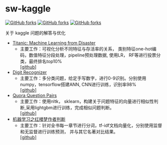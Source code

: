 # sw-kaggle

[![GitHub forks](https://img.shields.io/github/forks/yunshuipiao/sw-kaggle.svg)](https://github.com/yunshuipiao/sw-kaggle/blob/master/README.md)
[![GitHub forks](https://img.shields.io/github/stars/yunshuipiao/sw-kaggle.svg)](https://github.com/yunshuipiao/sw-kaggle/blob/master/README.md)
[![GitHub forks](https://img.shields.io/github/license/yunshuipiao/sw-kaggle.svg)](https://github.com/yunshuipiao/sw-kaggle/blob/master/README.md)

关于 kaggle 问题的解答与优化
* [Titanic: Machine Learning from Disaster](https://www.kaggle.com/c/titanic)
    * 主要工作：可视化分析不同特征与存活率的关系， 类别特征one-hot编码，数值特征分段处理，pipeline预处理数据, 使用LR， RF等进行投票分类，最终排名top10%  
              [[github]](https://github.com/yunshuipiao/sw-kaggle/blob/master/titanic/01.ipynb)
* [Digit Recognizer](https://www.kaggle.com/c/digit-recognizer)  
    * 主要工作：多分类问题，给定手写数字，进行0-9识别。分别使用numpy，tensorflow搭建ANN, CNN进行训练，识别率98%   
              [[github]](https://github.com/yunshuipiao/sw-kaggle/blob/master/digit_recognizer/07-ann-cnn-rnn.ipynb)
* [Quora Question Pairs](https://www.kaggle.com/c/quora-question-pairs)
    * 主要工作：使用nltk， sklearn，构建关于问题特征的向量进行相似性判断,采用lightgbm进行训练，完成相似问题判断。   
              [[github]](https://github.com/yunshuipiao/sw-kaggle/blob/master/quora-question-pairs/01.ipynb)
* [机器学习之红楼梦作者判断](https://github.com/yunshuipiao/SWBlog/blob/master/maching_learning/%E6%9C%BA%E5%99%A8%E5%AD%A6%E4%B9%A0%E4%B9%8B%E7%BA%A2%E6%A5%BC%E6%A2%A6%E4%BD%9C%E8%80%85%E5%88%A4%E6%96%AD(%E4%B8%80%EF%BC%9AKMeans).md)  
    * 主要工作：针对全书每一章节进行分词，tf-idf文档向量化，分别使用监督和无监督进行训练预测， 并与其它名著对比结果。  
              [[github]](https://github.com/yunshuipiao/sw-kaggle/blob/master/experimental/sidamingzhu/01.ipynb)

